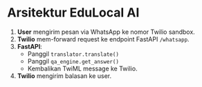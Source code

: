 # Arsitektur EduLocal AI

1. **User** mengirim pesan via WhatsApp ke nomor Twilio sandbox.
2. **Twilio** mem-forward request ke endpoint FastAPI `/whatsapp`.
3. **FastAPI**:
   - Panggil `translator.translate()`
   - Panggil `qa_engine.get_answer()`
   - Kembalikan TwiML message ke Twilio.
4. **Twilio** mengirim balasan ke user.
